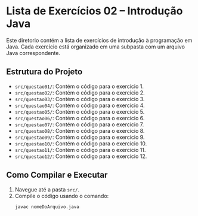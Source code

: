 # Lista de Exercícios 02 – Introdução Java

Este diretorio contém a lista de exercícios de introdução à programação em Java. Cada exercício está organizado em uma subpasta com um arquivo Java correspondente.

## Estrutura do Projeto

- `src/questao01/`: Contém o código para o exercício 1.
- `src/questao02/`: Contém o código para o exercício 2.
- `src/questao03/`: Contém o código para o exercício 3.
- `src/questao04/`: Contém o código para o exercício 4.
- `src/questao05/`: Contém o código para o exercício 5.
- `src/questao06/`: Contém o código para o exercício 6.
- `src/questao07/`: Contém o código para o exercício 7.
- `src/questao08/`: Contém o código para o exercício 8.
- `src/questao09/`: Contém o código para o exercício 9.
- `src/questao10/`: Contém o código para o exercício 10.
- `src/questao11/`: Contém o código para o exercício 11.
- `src/questao12/`: Contém o código para o exercício 12.

## Como Compilar e Executar

1. Navegue até a pasta `src/`.
2. Compile o código usando o comando:
   ```bash
   javac nomeDoArquivo.java
